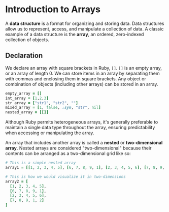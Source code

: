 # Introduction to Arrays

A **data structure** is a format for organizing and storing data. Data structures allow us to represent, access, and manipulate a collection of data. A classic example of a data structure is the **array**, an ordered, zero-indexed collection of objects.

## Declaration

We declare an array with square brackets in Ruby, `[]`. `[]` is an empty array, or an array of length 0. We can store items in an array by separating them with commas and enclosing them in square brackets. Any object or combination of objects (including other arrays) can be stored in an array.

```ruby
empty_array = []
int_array = [1,2,3]
str_array = ["str1", "str2", ""]
mixed_array = [1, false, :sym, "str", nil]
nested_array = [[]]
```

Although Ruby permits heterogeneous arrays, it's generally preferable to maintain a single data type throughout the array, ensuring predictability when accessing or manipulating the array. 

An array that includes another array is called a **nested** or **two-dimensional array**. Nested arrays are considered "two-dimensional" because their contents can be arranged as a two-dimensional grid like so:

```ruby
# This is a simple nested array
array1 = [[1, 2, 3, 4, 5], [6, 7, 8, 9, 1], [2, 3, 4, 5, 6], [7, 8, 9, 1, 2]]

# This is how we would visualize it in two-dimensions
array2 = [
  [1, 2, 3, 4, 5],
  [6, 7, 8, 9, 1],
  [2, 3, 4, 5, 6],
  [7, 8, 9, 1, 2]
]
```
